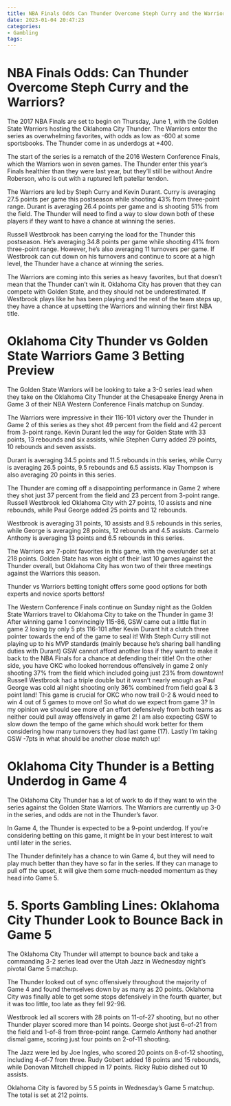 ```yaml
---
title: NBA Finals Odds Can Thunder Overcome Steph Curry and the Warriors
date: 2023-01-04 20:47:23
categories:
- Gambling
tags:
---
```



#  NBA Finals Odds: Can Thunder Overcome Steph Curry and the Warriors?

The 2017 NBA Finals are set to begin on Thursday, June 1, with the Golden State Warriors hosting the Oklahoma City Thunder. The Warriors enter the series as overwhelming favorites, with odds as low as -600 at some sportsbooks. The Thunder come in as underdogs at +400.

The start of the series is a rematch of the 2016 Western Conference Finals, which the Warriors won in seven games. The Thunder enter this year’s Finals healthier than they were last year, but they’ll still be without Andre Roberson, who is out with a ruptured left patellar tendon.

The Warriors are led by Steph Curry and Kevin Durant. Curry is averaging 27.5 points per game this postseason while shooting 43% from three-point range. Durant is averaging 26.4 points per game and is shooting 51% from the field. The Thunder will need to find a way to slow down both of these players if they want to have a chance at winning the series.

Russell Westbrook has been carrying the load for the Thunder this postseason. He’s averaging 34.8 points per game while shooting 41% from three-point range. However, he’s also averaging 11 turnovers per game. If Westbrook can cut down on his turnovers and continue to score at a high level, the Thunder have a chance at winning the series.

The Warriors are coming into this series as heavy favorites, but that doesn’t mean that the Thunder can’t win it. Oklahoma City has proven that they can compete with Golden State, and they should not be underestimated. If Westbrook plays like he has been playing and the rest of the team steps up, they have a chance at upsetting the Warriors and winning their first NBA title.

#  Oklahoma City Thunder vs Golden State Warriors Game 3 Betting Preview

The Golden State Warriors will be looking to take a 3-0 series lead when they take on the Oklahoma City Thunder at the Chesapeake Energy Arena in Game 3 of their NBA Western Conference Finals matchup on Sunday.

The Warriors were impressive in their 116-101 victory over the Thunder in Game 2 of this series as they shot 49 percent from the field and 42 percent from 3-point range. Kevin Durant led the way for Golden State with 33 points, 13 rebounds and six assists, while Stephen Curry added 29 points, 10 rebounds and seven assists.

Durant is averaging 34.5 points and 11.5 rebounds in this series, while Curry is averaging 26.5 points, 9.5 rebounds and 6.5 assists. Klay Thompson is also averaging 20 points in this series.

The Thunder are coming off a disappointing performance in Game 2 where they shot just 37 percent from the field and 23 percent from 3-point range. Russell Westbrook led Oklahoma City with 27 points, 10 assists and nine rebounds, while Paul George added 25 points and 12 rebounds.

Westbrook is averaging 31 points, 10 assists and 9.5 rebounds in this series, while George is averaging 28 points, 12 rebounds and 4.5 assists. Carmelo Anthony is averaging 13 points and 6.5 rebounds in this series.

The Warriors are 7-point favorites in this game, with the over/under set at 218 points. Golden State has won eight of their last 10 games against the Thunder overall, but Oklahoma City has won two of their three meetings against the Warriors this season.

Thunder vs Warriors betting tonight offers some good options for both experts and novice sports bettors! 

  The Western Conference Finals continue on Sunday night as the Golden State Warriors travel to Oklahoma City to take on the Thunder in game 3! After winning game 1 convincingly 115-86, GSW came out a little flat in game 2 losing by only 5 pts 116-101 after Kevin Durant hit a clutch three pointer towards the end of the game to seal it! With Steph Curry still not playing up to his MVP standards (mainly because he’s sharing ball handling duties with Durant) GSW cannot afford another loss if they want to make it back to the NBA Finals for a chance at defending their title!   On the other side, you have OKC who looked horrendous offensively in game 2 only shooting 37% from the field which included going just 23% from downtown! Russell Westbrook had a triple double but it wasn’t nearly enough as Paul George was cold all night shooting only 36% combined from field goal & 3 point land! This game is crucial for OKC who now trail 0-2 & would need to win 4 out of 5 games to move on!   So what do we expect from game 3? In my opinion we should see more of an effort defensively from both teams as neither could pull away offensively in game 2! I am also expecting GSW to slow down the tempo of the game which should work better for them considering how many turnovers they had last game (17). Lastly I’m taking GSW -7pts in what should be another close match up!

#  Oklahoma City Thunder is a Betting Underdog in Game 4

The Oklahoma City Thunder has a lot of work to do if they want to win the series against the Golden State Warriors. The Warriors are currently up 3-0 in the series, and odds are not in the Thunder’s favor.

In Game 4, the Thunder is expected to be a 9-point underdog. If you’re considering betting on this game, it might be in your best interest to wait until later in the series.

The Thunder definitely has a chance to win Game 4, but they will need to play much better than they have so far in the series. If they can manage to pull off the upset, it will give them some much-needed momentum as they head into Game 5.

# 5. Sports Gambling Lines: Oklahoma City Thunder Look to Bounce Back in Game 5

The Oklahoma City Thunder will attempt to bounce back and take a commanding 3-2 series lead over the Utah Jazz in Wednesday night’s pivotal Game 5 matchup.

The Thunder looked out of sync offensively throughout the majority of Game 4 and found themselves down by as many as 20 points. Oklahoma City was finally able to get some stops defensively in the fourth quarter, but it was too little, too late as they fell 92-96.

 Westbrook led all scorers with 28 points on 11-of-27 shooting, but no other Thunder player scored more than 14 points. George shot just 6-of-21 from the field and 1-of-8 from three-point range. Carmelo Anthony had another dismal game, scoring just four points on 2-of-11 shooting.

The Jazz were led by Joe Ingles, who scored 20 points on 8-of-12 shooting, including 4-of-7 from three. Rudy Gobert added 18 points and 15 rebounds, while Donovan Mitchell chipped in 17 points. Ricky Rubio dished out 10 assists.

Oklahoma City is favored by 5.5 points in Wednesday’s Game 5 matchup. The total is set at 212 points.